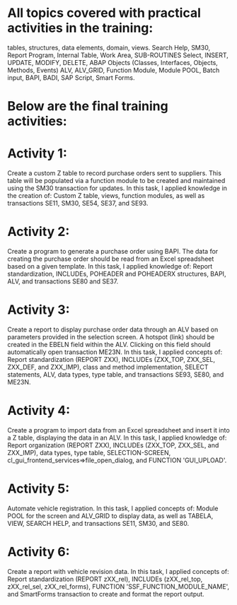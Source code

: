 # All topics covered with practical activities in the training: 
tables, structures, data elements, domain, views.
Search Help, SM30, Report Program, Internal Table, Work Area, SUB-ROUTINES
Select, INSERT, UPDATE, MODIFY, DELETE,
ABAP Objects (Classes, Interfaces, Objects, Methods, Events)
ALV, ALV_GRID, Function Module, Module POOL, Batch input, BAPI, BADI, SAP Script, Smart Forms.




# Below are the final training activities:

# Activity 1:
Create a custom Z table to record purchase orders sent to suppliers. This table will be populated via a function module to be created and maintained using the SM30 transaction for updates.
In this task, I applied knowledge in the creation of:
Custom Z table, views, function modules, as well as transactions SE11, SM30, SE54, SE37, and SE93.

# Activity 2:
Create a program to generate a purchase order using BAPI. The data for creating the purchase order should be read from an Excel spreadsheet based on a given template.
In this task, I applied knowledge of:
Report standardization, INCLUDEs, POHEADER and POHEADERX structures, BAPI, ALV, and transactions SE80 and SE37.

# Activity 3:
Create a report to display purchase order data through an ALV based on parameters provided in the selection screen.
A hotspot (link) should be created in the EBELN field within the ALV. Clicking on this field should automatically open transaction ME23N.
In this task, I applied concepts of:
Report standardization (REPORT ZXX), INCLUDEs (ZXX_TOP, ZXX_SEL, ZXX_DEF, and ZXX_IMP), class and method implementation, SELECT statements, ALV, data types, type table, and transactions SE93, SE80, and ME23N.

# Activity 4:
Create a program to import data from an Excel spreadsheet and insert it into a Z table, displaying the data in an ALV.
In this task, I applied knowledge of:
Report organization (REPORT ZXX), INCLUDEs (ZXX_TOP, ZXX_SEL, and ZXX_IMP), data types, type table, SELECTION-SCREEN, cl_gui_frontend_services=>file_open_dialog, and FUNCTION 'GUI_UPLOAD'.

# Activity 5:
Automate vehicle registration.
In this task, I applied concepts of:
Module POOL for the screen and ALV_GRID to display data, as well as TABELA, VIEW, SEARCH HELP, and transactions SE11, SM30, and SE80.

# Activity 6:
Create a report with vehicle revision data.
In this task, I applied concepts of:
Report standardization (REPORT zXX_rel), INCLUDEs (zXX_rel_top, zXX_rel_sel, zXX_rel_forms), FUNCTION 'SSF_FUNCTION_MODULE_NAME', and SmartForms transaction to create and format the report output.
